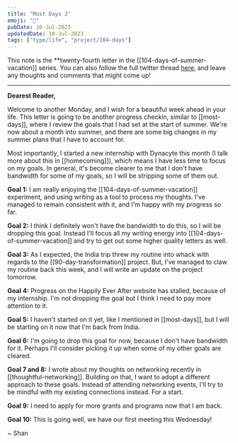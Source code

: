 ```yaml
---
title: "Most Days 2"
emoji: "🤪"
pubDate: 10-Jul-2023
updatedDate: 10-Jul-2023
tags: ["type/life", "project/104-days"]
---
```


This note is the **twenty-fourth letter in the [[104-days-of-summer-vacation]] series. You can also follow the full twitter thread [here](https://twitter.com/solderneer/status/1668911213810716672), and leave any thoughts and comments that might come up!

---

**Dearest Reader,**

Welcome to another Monday, and I wish for a beautiful week ahead in your life. This letter is going to be another progress checkin, similar to [[most-days]], where I review the goals that I had set at the start of summer. We're now about a month into summer, and there are some big changes in my summer plans that I have to account for.

Most importantly, I started a new internship with Dynacyte this month (I talk more about this in [[homecoming]]), which means I have less time to focus on my goals. In general, it's become clearer to me that I don't have bandwidth for some of my goals, so I will be stripping some of them out.

**Goal 1:** I am really enjoying the [[104-days-of-summer-vacation]] experiment, and using writing as a tool to process my thoughts. I've managed to remain consistent with it, and I'm happy with my progress so far.

**Goal 2:** I think I definitely won't have the bandwidth to do this, so I will be dropping this goal. Instead I'll focus all my writing energy into [[104-days-of-summer-vacation]] and try to get out some higher quality letters as well.

**Goal 3:** As I expected, the India trip threw my routine into whack with regards to the [[90-day-transformation]] project. But, I've managed to claw my routine back this week, and I will write an update on the project tomorrow.

**Goal 4:** Progress on the Happily Ever After website has stalled, because of my internship. I'm not dropping the goal but I think I need to pay more attention to it.

**Goal 5:** I haven't started on it yet, like I mentioned in [[most-days]], but I will be starting on it now that I'm back from India.

**Goal 6:** I'm going to drop this goal for now, because I don't have bandwidth for it. Perhaps I'll consider picking it up when some of my other goals are cleared.

**Goal 7 and 8:** I wrote about my thoughts on networking recently in [[thoughtful-networking]]. Building on that,  I want to adopt a different approach to these goals. Instead of attending networking events, I'll try to be mindful with my existing connections instead. For a start.

**Goal 9:** I need to apply for more grants and programs now that I am back.

**Goal 10:** This is going well, we have our first meeting this Wednesday!

~ Shan